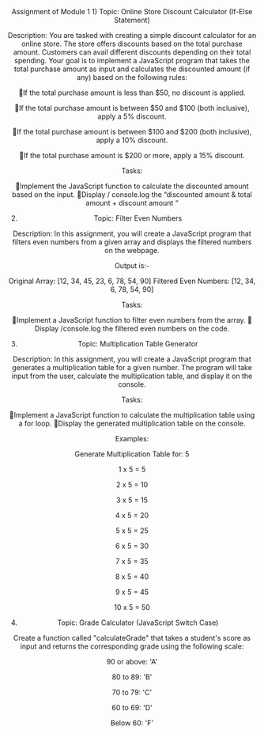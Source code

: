 <center>Assignment of Module 1
1) Topic: Online Store Discount Calculator (If-Else Statement)

Description:
You are tasked with creating a simple discount calculator for an online store. The store offers discounts based on the total purchase amount. Customers can avail different discounts depending on their total spending. Your goal is to implement a JavaScript program that takes the total purchase amount as input and calculates the discounted amount (if any) based on the following rules:

🎯If the total purchase amount is less than $50, no discount is applied.


🎯If the total purchase amount is between $50 and $100 (both inclusive), apply a 5% discount.


🎯If the total purchase amount is between $100 and $200 (both inclusive), apply a 10% discount.


🎯If the total purchase amount is $200 or more, apply a 15% discount.


Tasks:

🎯Implement the JavaScript function to calculate the discounted amount based on the input.
🎯Display / console.log the “discounted amount & total amount + discount amount “


2) Topic: Filter Even Numbers

Description:
In this assignment, you will create a JavaScript program that filters even numbers from a given array and displays the filtered numbers on the webpage.

Output is:-

Original Array: [12, 34, 45, 23, 6, 78, 54, 90]
Filtered Even Numbers: [12, 34, 6, 78, 54, 90]

Tasks:

🎯Implement a JavaScript function to filter even numbers from the array.
🎯Display /console.log the filtered even numbers on the code.


3) Topic: Multiplication Table Generator


Description:
In this assignment, you will create a JavaScript program that generates a multiplication table for a given number. The program will take input from the user, calculate the multiplication table, and display it on the console.

Tasks:

🎯Implement a JavaScript function to calculate the multiplication table using a for loop.
🎯Display the generated multiplication table on the console.

Examples:

Generate Multiplication Table for: 5


1 x 5 = 5


2 x 5 = 10


3 x 5 = 15


4 x 5 = 20


5 x 5 = 25


6 x 5 = 30


7 x 5 = 35


8 x 5 = 40


9 x 5 = 45


10 x 5 = 50


4) Topic: Grade Calculator (JavaScript Switch Case)

Create a function called "calculateGrade" that takes a student's score as input and returns the corresponding grade using the following scale:

90 or above: 'A'


80 to 89: 'B'


70 to 79: 'C'


60 to 69: 'D'


Below 60: 'F'

